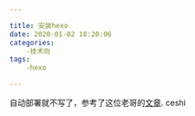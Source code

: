 ```yaml
---

title: 安装hexo
date: 2020-01-02 18:20:06
categories:
    -技术向
tags:
    -hexo

---
```

自动部署就不写了，参考了这位老哥的[文章](https://segmentfault.com/a/1190000013286548).
ceshi

